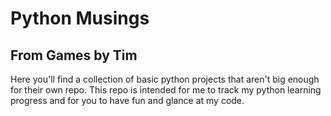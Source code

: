 # Python Musings
## From Games by Tim
Here you'll find a collection of basic python projects that aren't big enough for their own repo. This repo is intended for me to track my python learning progress and for you to have fun and glance at my code.
